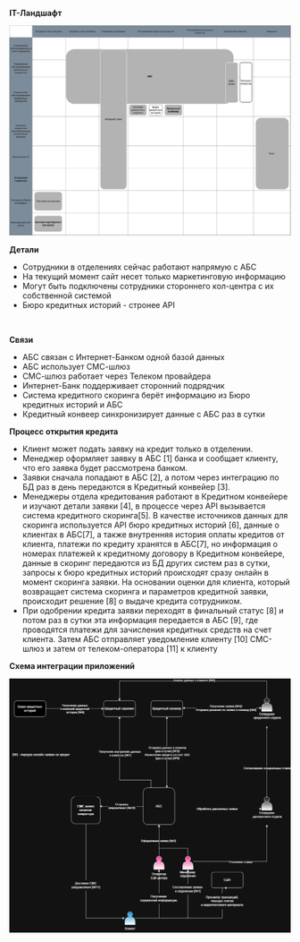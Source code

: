 
**IT-Ландшафт**

![alt text](/Task1/IT-ландшафт.png)

**Детали**
- Сотрудники в отделениях сейчас работают напрямую с АБС
- На текущий момент сайт несет только маркетинговую информацию
- Могут быть подключены сотрудники стороннего кол-центра с их собственной системой
- Бюро кредитных историй - стронее API

<br>

**Связи**

- АБС связан с Интернет-Банком одной базой данных
- АБС использует СМС-шлюз
- СМС-шлюз работает через Телеком провайдера
- Интернет-Банк поддерживает сторонний подрядчик
- Система кредитного скоринга берёт информацию из Бюро кредитных историй и АБС
- Кредитный конвеер синхронизирует данные с АБС раз в сутки

**Процесс открытия кредита**
- Клиент может подать заявку на кредит только в отделении.
- Менеджер оформляет заявку в АБС [1] банка и сообщает клиенту, что его заявка будет рассмотрена банком.
- Заявки сначала попадают в АБС [2], а потом через интеграцию по БД раз в день передаются в Кредитный конвейер [3].
 - Менеджеры отдела кредитования работают в Кредитном конвейере и изучают детали заявки [4], в процессе через API вызывается система кредитного скоринга[5]. В качестве источников данных для скоринга используется API бюро кредитных историй [6], данные о клиентах в АБС[7], а также внутренняя история оплаты кредитов от клиента, платежи по кредиту хранятся в АБС[7], но информация о номерах платежей к кредитному договору в Кредитном конвейере, данные в скоринг передаются из БД других систем раз в сутки, запросы к бюро кредитных историй происходят сразу онлайн в момент скоринга заявки. На основании оценки для клиента, который возвращает система скоринга и параметров кредитной заявки, происходит решение [8] о выдаче кредита сотрудником.
- При одобрении кредита заявки переходят в финальный статус [8] и потом раз в сутки эта информация передается в АБС [9], где проводятся платежи для зачисления кредитных средств на счет клиента. Затем АБС отправляет уведомление клиенту [10] СМС-шлюз и затем от телеком-оператора [11] к клиенту

**Схема интеграции приложений**

![alt text](/Task1/Схема%20интеграции%20приложений.png)